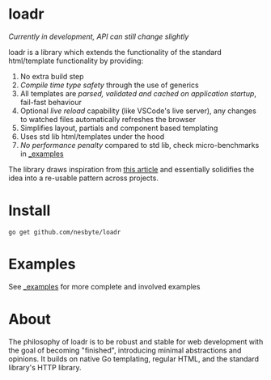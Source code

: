 # loadr
*Currently in development, API can still change slightly*

loadr is a library which extends the functionality of the standard html/template functionality by providing: 
1. No extra build step
2. *Compile time type safety* through the use of generics
3. All templates are *parsed, validated and cached on application startup*, fail-fast behaviour
4. Optional *live reload* capability (like VSCode's live server), any changes to watched files automatically refreshes the browser
5. Simplifies layout, partials and component based templating
6. Uses std lib html/templates under the hood
7. *No performance penalty* compared to std lib, check micro-benchmarks in [_examples](_examples)


The library draws inspiration from [this article](https://philipptanlak.com/web-frontends-in-go/) and essentially solidifies the idea into a re-usable pattern across projects.

# Install

```
go get github.com/nesbyte/loadr
```

# Examples
See [_examples](_examples) for more complete and involved examples

# About
The philosophy of loadr is to be robust and stable for web development with the goal of becoming "finished", introducing minimal abstractions and opinions. It builds on native Go templating, regular HTML, and the standard library's HTTP library.